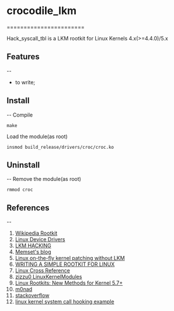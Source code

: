 # crocodile_lkm
=======================

Hack_syscall_tbl is a LKM rootkit for Linux Kernels 4.x(>=4.4.0)/5.x

## Features
--
- to write;

## Install
--
Compile
```
make
```
Load the module(as root)
```
insmod build_release/drivers/croc/croc.ko
```

## Uninstall
--
Remove the module(as root)
```
rmmod croc
```

## References
--
1. [Wikipedia Rootkit](https://en.wikipedia.org/wiki/Rootkit)
2. [Linux Device Drivers](http://lwn.net/Kernel/LDD3/)
3. [LKM HACKING](https://web.archive.org/web/20140701183221/https://www.thc.org/papers/LKM_HACKING.html)
4. [Memset's blog](http://memset.wordpress.com/)
5. [Linux on-the-fly kernel patching without LKM](http://phrack.org/issues/58/7.html)
6. [WRITING A SIMPLE ROOTKIT FOR LINUX](https://web.archive.org/web/20160620231623/http://big-daddy.fr/repository/Documentation/Hacking/Security/Malware/Rootkits/writing-rootkit.txt)
7. [Linux Cross Reference](http://lxr.free-electrons.com/)
8. [zizzu0 LinuxKernelModules](https://github.com/zizzu0/LinuxKernelModules/)
9. [Linux Rootkits: New Methods for Kernel 5.7+](https://xcellerator.github.io/posts/linux_rootkits_11/)
10. [m0nad](https://github.com/m0nad/)
11. [stackoverflow](https://stackoverflow.com/questions/31648126/disable-write-protection-for-memory-pages-in-arm)
12. [linux kernel system call hooking example](https://stackoverflow.com/questions/2103315/linux-kernel-system-call-hooking-example)

